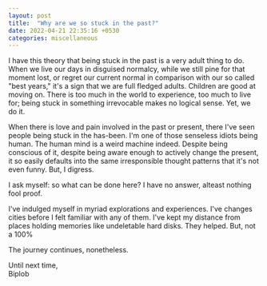 ```yaml
---
layout: post
title:  "Why are we so stuck in the past?"
date: 2022-04-21 22:35:16 +0530
categories: miscellaneous
---
```


I have this theory that being stuck in the past is a very adult thing to do. When we live our days in disguised normalcy, while we still pine for that moment lost, or regret our current normal in comparison with our so called "best years," it's a sign that we are full fledged adults. Children are good at moving on. There is too much in the world to experience, too much to live for; being stuck in something irrevocable makes no logical sense. Yet, we do it.

When there is love and pain involved in the past or present, there I've seen people being stuck in the has-been. I'm one of those senseless idiots being human. The human mind is a weird machine indeed. Despite being conscious of it, despite being aware enough to actively change the present, it so easily defaults into the same irresponsible thought patterns that it's not even funny. But, I digress.

I ask myself: so what can be done here? I have no answer, alteast nothing fool proof.

I've indulged myself in myriad explorations and experiences. I've changes cities before I felt familiar with any of them. I've kept my distance from places holding memories like undeletable hard disks. They helped. But, not a 100%

The journey continues, nonetheless.

Until next time, <br>
Biplob
